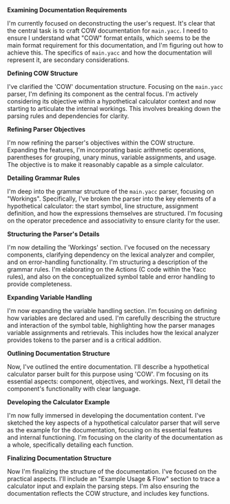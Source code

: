 **Examining Documentation Requirements**

I'm currently focused on deconstructing the user's request. It's clear that the central task is to craft COW documentation for `main.yacc`. I need to ensure I understand what "COW" format entails, which seems to be the main format requirement for this documentation, and I'm figuring out how to achieve this. The specifics of `main.yacc` and how the documentation will represent it, are secondary considerations.


**Defining COW Structure**

I've clarified the 'COW' documentation structure. Focusing on the `main.yacc` parser, I'm defining its component as the central focus. I'm actively considering its objective within a hypothetical calculator context and now starting to articulate the internal workings. This involves breaking down the parsing rules and dependencies for clarity.


**Refining Parser Objectives**

I'm now refining the parser's objectives within the COW structure. Expanding the features, I'm incorporating basic arithmetic operations, parentheses for grouping, unary minus, variable assignments, and usage. The objective is to make it reasonably capable as a simple calculator.


**Detailing Grammar Rules**

I'm deep into the grammar structure of the `main.yacc` parser, focusing on "Workings". Specifically, I've broken the parser into the key elements of a hypothetical calculator: the start symbol, line structure, assignment definition, and how the expressions themselves are structured. I'm focusing on the operator precedence and associativity to ensure clarity for the user.


**Structuring the Parser's Details**

I'm now detailing the 'Workings' section. I've focused on the necessary components, clarifying dependency on the lexical analyzer and compiler, and on error-handling functionality. I'm structuring a description of the grammar rules. I'm elaborating on the Actions (C code within the Yacc rules), and also on the conceptualized symbol table and error handling to provide completeness.


**Expanding Variable Handling**

I'm now expanding the variable handling section. I'm focusing on defining how variables are declared and used. I'm carefully describing the structure and interaction of the symbol table, highlighting how the parser manages variable assignments and retrievals. This includes how the lexical analyzer provides tokens to the parser and is a critical addition.


**Outlining Documentation Structure**

Now, I've outlined the entire documentation. I'll describe a hypothetical calculator parser built for this purpose using 'COW'. I'm focusing on its essential aspects: component, objectives, and workings. Next, I'll detail the component's functionality with clear language.


**Developing the Calculator Example**

I'm now fully immersed in developing the documentation content. I've sketched the key aspects of a hypothetical calculator parser that will serve as the example for the documentation, focusing on its essential features and internal functioning. I'm focusing on the clarity of the documentation as a whole, specifically detailing each function.


**Finalizing Documentation Structure**

Now I'm finalizing the structure of the documentation. I've focused on the practical aspects. I'll include an "Example Usage & Flow" section to trace a calculator input and explain the parsing steps. I'm also ensuring the documentation reflects the COW structure, and includes key functions.


